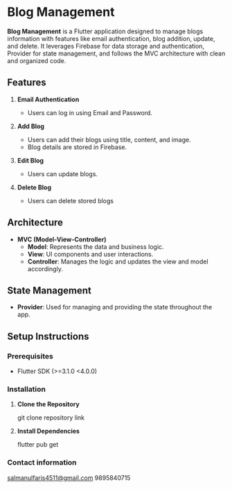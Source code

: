 # Blog Management
**Blog Management** is a Flutter application designed to manage blogs information with features like email authentication, blog addition, update, and delete. It leverages Firebase for data storage and authentication, Provider for state management, and follows the MVC architecture with clean and organized code.

## Features

1. **Email Authentication**
   - Users can log in using Email and Password.

2. **Add Blog**
   - Users can add their blogs using title, content, and image.
   - Blog details are stored in Firebase.

3. **Edit Blog**
   - Users can update blogs.

4. **Delete Blog**
   - Users can delete stored blogs

## Architecture

- **MVC (Model-View-Controller)**
  - **Model**: Represents the data and business logic.
  - **View**: UI components and user interactions.
  - **Controller**: Manages the logic and updates the view and model accordingly.


## State Management

- **Provider**: Used for managing and providing the state throughout the app.


## Setup Instructions

### Prerequisites

- Flutter SDK (>=3.1.0 <4.0.0)

### Installation

1. **Clone the Repository**

   git clone repository link

2. **Install Dependencies**

   flutter pub get

### Contact information

   salmanulfaris4511@gmail.com
   9895840715
